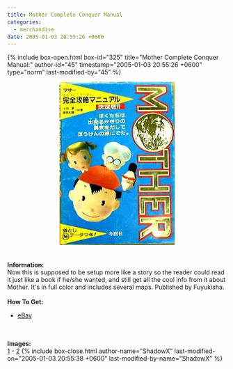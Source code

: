 ```yaml
---
title: Mother Complete Conquer Manual
categories:
  - merchandise
date: 2005-01-03 20:55:26 +0600
---
```

{% include box-open.html box-id="325" title="Mother Complete Conquer Manual:" author-id="45" timestamp="2005-01-03 20:55:26 +0600" type="norm" last-modified-by="45" %}
	<center>
	<img src="/merchandise/images/m1ccm_title.jpg" border="0" alt="Mother Complete Conquer Manual" />
	</center>
	<br /><br />
	<b>Information:</b>
	<br />
	Now this is supposed to be setup more like a story so the reader could read it 
	just like a book if he/she wanted, and still get all the cool info from it 
	about Mother.  It's in full color and includes several maps. 
	Published by Fuyukisha.
	<br /><br />
	<b>How To Get:</b>
	<br />
	<ul>
	<li><a href="http://www.ebay.com">eBay</a></li>
	</ul>
	<br /><br />
	<b>Images:</b>
	<br />
	<a href="/merchandise/images/m1ccm1.jpg">1</a> - <a href="/merchandise/images/m1ccm2.jpg">2</a>
{% include box-close.html author-name="ShadowX" last-modified-on="2005-01-03 20:55:38 +0600" last-modified-by-name="ShadowX" %}
